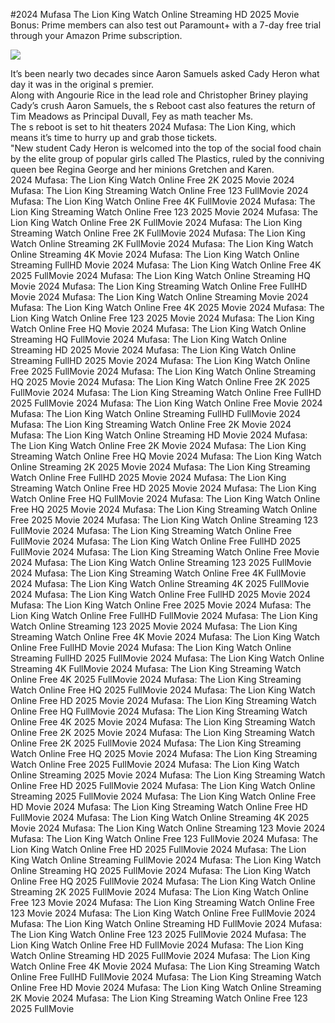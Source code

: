 #2024 Mufasa The Lion King Watch Online Streaming HD 2025 Movie  
Bonus: Prime members can also test out Paramount+ with a 7-day free trial through your Amazon Prime subscription.  
  
[![](https://i.imgur.com/qSNzIqt.png)](https://movie.rssnews.media/osRWuaeXl.php)  
  
It’s been nearly two decades since Aaron Samuels asked Cady Heron what day it was in the original s premier.  
Along with Angourie Rice in the lead role and Christopher Briney playing Cady’s crush Aaron Samuels, the s Reboot cast also features the return of Tim Meadows as Principal Duvall, Fey as math teacher Ms.  
The s reboot is set to hit theaters 2024 Mufasa: The Lion King, which means it’s time to hurry up and grab those tickets.  
"New student Cady Heron is welcomed into the top of the social food chain by the elite group of popular girls called The Plastics, ruled by the conniving queen bee Regina George and her minions Gretchen and Karen.  
2024 Mufasa: The Lion King Watch Online Free 2K 2025 Movie
2024 Mufasa: The Lion King Streaming Watch Online Free 123 FullMovie
2024 Mufasa: The Lion King Watch Online Free 4K FullMovie
2024 Mufasa: The Lion King Streaming Watch Online Free 123 2025 Movie
2024 Mufasa: The Lion King Watch Online Free 2K FullMovie
2024 Mufasa: The Lion King Streaming Watch Online Free 2K FullMovie
2024 Mufasa: The Lion King Watch Online Streaming 2K FullMovie
2024 Mufasa: The Lion King Watch Online Streaming 4K Movie
2024 Mufasa: The Lion King Watch Online Streaming FullHD Movie
2024 Mufasa: The Lion King Watch Online Free 4K 2025 FullMovie
2024 Mufasa: The Lion King Watch Online Streaming HQ Movie
2024 Mufasa: The Lion King Streaming Watch Online Free FullHD Movie
2024 Mufasa: The Lion King Watch Online Streaming Movie
2024 Mufasa: The Lion King Watch Online Free 4K 2025 Movie
2024 Mufasa: The Lion King Watch Online Free 123 2025 Movie
2024 Mufasa: The Lion King Watch Online Free HQ Movie
2024 Mufasa: The Lion King Watch Online Streaming HQ FullMovie
2024 Mufasa: The Lion King Watch Online Streaming HD 2025 Movie
2024 Mufasa: The Lion King Watch Online Streaming FullHD 2025 Movie
2024 Mufasa: The Lion King Watch Online Free 2025 FullMovie
2024 Mufasa: The Lion King Watch Online Streaming HQ 2025 Movie
2024 Mufasa: The Lion King Watch Online Free 2K 2025 FullMovie
2024 Mufasa: The Lion King Streaming Watch Online Free FullHD 2025 FullMovie
2024 Mufasa: The Lion King Watch Online Free Movie
2024 Mufasa: The Lion King Watch Online Streaming FullHD FullMovie
2024 Mufasa: The Lion King Streaming Watch Online Free 2K Movie
2024 Mufasa: The Lion King Watch Online Streaming HD Movie
2024 Mufasa: The Lion King Watch Online Free 2K Movie
2024 Mufasa: The Lion King Streaming Watch Online Free HQ Movie
2024 Mufasa: The Lion King Watch Online Streaming 2K 2025 Movie
2024 Mufasa: The Lion King Streaming Watch Online Free FullHD 2025 Movie
2024 Mufasa: The Lion King Streaming Watch Online Free HD 2025 Movie
2024 Mufasa: The Lion King Watch Online Free HQ FullMovie
2024 Mufasa: The Lion King Watch Online Free HQ 2025 Movie
2024 Mufasa: The Lion King Streaming Watch Online Free 2025 Movie
2024 Mufasa: The Lion King Watch Online Streaming 123 FullMovie
2024 Mufasa: The Lion King Streaming Watch Online Free FullMovie
2024 Mufasa: The Lion King Watch Online Free FullHD 2025 FullMovie
2024 Mufasa: The Lion King Streaming Watch Online Free Movie
2024 Mufasa: The Lion King Watch Online Streaming 123 2025 FullMovie
2024 Mufasa: The Lion King Streaming Watch Online Free 4K FullMovie
2024 Mufasa: The Lion King Watch Online Streaming 4K 2025 FullMovie
2024 Mufasa: The Lion King Watch Online Free FullHD 2025 Movie
2024 Mufasa: The Lion King Watch Online Free 2025 Movie
2024 Mufasa: The Lion King Watch Online Free FullHD FullMovie
2024 Mufasa: The Lion King Watch Online Streaming 123 2025 Movie
2024 Mufasa: The Lion King Streaming Watch Online Free 4K Movie
2024 Mufasa: The Lion King Watch Online Free FullHD Movie
2024 Mufasa: The Lion King Watch Online Streaming FullHD 2025 FullMovie
2024 Mufasa: The Lion King Watch Online Streaming 4K FullMovie
2024 Mufasa: The Lion King Streaming Watch Online Free 4K 2025 FullMovie
2024 Mufasa: The Lion King Streaming Watch Online Free HQ 2025 FullMovie
2024 Mufasa: The Lion King Watch Online Free HD 2025 Movie
2024 Mufasa: The Lion King Streaming Watch Online Free HQ FullMovie
2024 Mufasa: The Lion King Streaming Watch Online Free 4K 2025 Movie
2024 Mufasa: The Lion King Streaming Watch Online Free 2K 2025 Movie
2024 Mufasa: The Lion King Streaming Watch Online Free 2K 2025 FullMovie
2024 Mufasa: The Lion King Streaming Watch Online Free HQ 2025 Movie
2024 Mufasa: The Lion King Streaming Watch Online Free 2025 FullMovie
2024 Mufasa: The Lion King Watch Online Streaming 2025 Movie
2024 Mufasa: The Lion King Streaming Watch Online Free HD 2025 FullMovie
2024 Mufasa: The Lion King Watch Online Streaming 2025 FullMovie
2024 Mufasa: The Lion King Watch Online Free HD Movie
2024 Mufasa: The Lion King Streaming Watch Online Free HD FullMovie
2024 Mufasa: The Lion King Watch Online Streaming 4K 2025 Movie
2024 Mufasa: The Lion King Watch Online Streaming 123 Movie
2024 Mufasa: The Lion King Watch Online Free 123 FullMovie
2024 Mufasa: The Lion King Watch Online Free HD 2025 FullMovie
2024 Mufasa: The Lion King Watch Online Streaming FullMovie
2024 Mufasa: The Lion King Watch Online Streaming HQ 2025 FullMovie
2024 Mufasa: The Lion King Watch Online Free HQ 2025 FullMovie
2024 Mufasa: The Lion King Watch Online Streaming 2K 2025 FullMovie
2024 Mufasa: The Lion King Watch Online Free 123 Movie
2024 Mufasa: The Lion King Streaming Watch Online Free 123 Movie
2024 Mufasa: The Lion King Watch Online Free FullMovie
2024 Mufasa: The Lion King Watch Online Streaming HD FullMovie
2024 Mufasa: The Lion King Watch Online Free 123 2025 FullMovie
2024 Mufasa: The Lion King Watch Online Free HD FullMovie
2024 Mufasa: The Lion King Watch Online Streaming HD 2025 FullMovie
2024 Mufasa: The Lion King Watch Online Free 4K Movie
2024 Mufasa: The Lion King Streaming Watch Online Free FullHD FullMovie
2024 Mufasa: The Lion King Streaming Watch Online Free HD Movie
2024 Mufasa: The Lion King Watch Online Streaming 2K Movie
2024 Mufasa: The Lion King Streaming Watch Online Free 123 2025 FullMovie